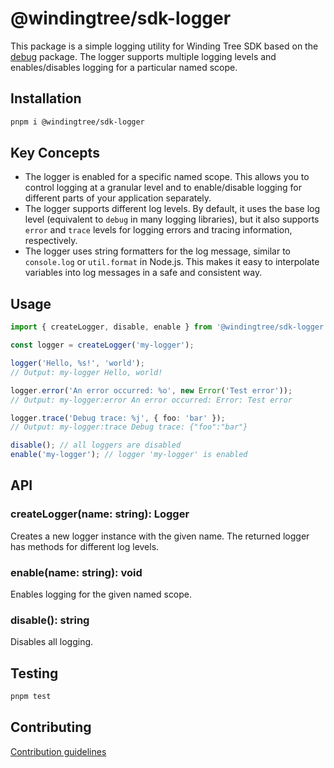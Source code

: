 # @windingtree/sdk-logger

This package is a simple logging utility for Winding Tree SDK based on the [debug](https://www.npmjs.com/package/debug) package. The logger supports multiple logging levels and enables/disables logging for a particular named scope.

## Installation

```bash
pnpm i @windingtree/sdk-logger
```

## Key Concepts

- The logger is enabled for a specific named scope. This allows you to control logging at a granular level and to enable/disable logging for different parts of your application separately.
- The logger supports different log levels. By default, it uses the base log level (equivalent to `debug` in many logging libraries), but it also supports `error` and `trace` levels for logging errors and tracing information, respectively.
- The logger uses string formatters for the log message, similar to `console.log` or `util.format` in Node.js. This makes it easy to interpolate variables into log messages in a safe and consistent way.

## Usage

```typescript
import { createLogger, disable, enable } from '@windingtree/sdk-logger';

const logger = createLogger('my-logger');

logger('Hello, %s!', 'world');
// Output: my-logger Hello, world!

logger.error('An error occurred: %o', new Error('Test error'));
// Output: my-logger:error An error occurred: Error: Test error

logger.trace('Debug trace: %j', { foo: 'bar' });
// Output: my-logger:trace Debug trace: {"foo":"bar"}

disable(); // all loggers are disabled
enable('my-logger'); // logger 'my-logger' is enabled
```

## API

### createLogger(name: string): Logger

Creates a new logger instance with the given name. The returned logger has methods for different log levels.

### enable(name: string): void

Enables logging for the given named scope.

### disable(): string

Disables all logging.

## Testing

```bash
pnpm test
```

## Contributing

[Contribution guidelines](https://windingtree.github.io/sdk/#/docs/contribution)
